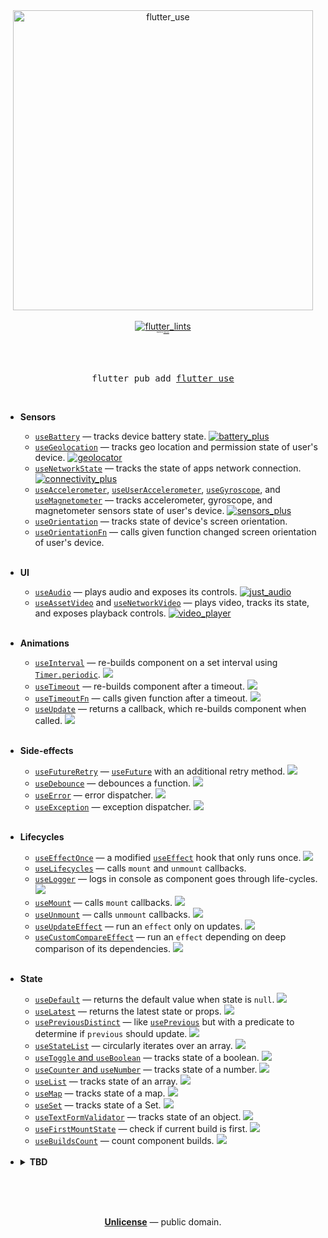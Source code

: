<div align="center">
  <img src="https://github.com/wasabeef/flutter_use/raw/main/art/flutter_use_logo.png" width="480px" alt="flutter_use" />
  <div>
    <br />
    <a href="https://pub.dev/packages/flutter_lints">
      <img src="https://img.shields.io/badge/style-flutter__lints-40c4ff.svg" alt="flutter_lints" />
    </a>
    <br />
    <sup style="font-size: 2px;">Inspired by <a href="https://github.com/streamich/react-use">react-use</a>.</sup>
    <br />
  </div>
  <br />
  <br />
</div>


<div align="center">
  <br />
  <pre>flutter pub add <a href="https://pub.dev/packages/flutter_use">flutter_use</a></pre>
  <br />
</div>


- **Sensors**
  - [`useBattery`](./docs/useBattery.md) &mdash; tracks device battery state. [![battery_plus](https://img.shields.io/badge/required-battery__plus-brightgreen)](https://pub.dev/packages/battery_plus)
  - [`useGeolocation`](./docs/useGeolocation.md) &mdash; tracks geo location and permission state of user's device. [![geolocator](https://img.shields.io/badge/required-geolocator-brightgreen)](https://pub.dev/packages/geolocator)
  - [`useNetworkState`](./docs/useNetworkState.md) &mdash; tracks the state of apps network connection. [![connectivity_plus](https://img.shields.io/badge/required-connectivity__plus-brightgreen)](https://pub.dev/packages/connectivity_plus)
  - [`useAccelerometer`](./docs/useAccelerometer.md), [`useUserAccelerometer`](./docs/useUserAccelerometer.md), [`useGyroscope`](./docs/useGyroscope.md), and [`useMagnetometer`](./docs/useMagnetometer.md) &mdash; tracks accelerometer, gyroscope, and magnetometer sensors state of user's device. [![sensors_plus](https://img.shields.io/badge/required-sensors__plus-brightgreen)](https://pub.dev/packages/sensors_plus)
  - [`useOrientation`](./docs/useOrientation.md) &mdash; tracks state of device's screen orientation.
  - [`useOrientationFn`](./docs/useOrientationFn.md) &mdash; calls given function changed screen orientation of user's device.
    <br/>
    <br/>
- **UI**
  - [`useAudio`](./docs/useAudio.md) &mdash; plays audio and exposes its controls. [![just_audio](https://img.shields.io/badge/required-just__audio-brightgreen)](https://pub.dev/packages/just_audio)
  - [`useAssetVideo`](./docs/useAssetVideo.md) and [`useNetworkVideo`](./docs/useNetworkVideo.md) &mdash; plays video, tracks its state, and exposes playback controls. [![video_player](https://img.shields.io/badge/required-video__player-brightgreen)](https://pub.dev/packages/video_player)
    <br/>
    <br/>
- **Animations**
  - [`useInterval`](./docs/useInterval.md) &mdash; re-builds component on a set interval using [`Timer.periodic`](https://api.dart.dev/stable/2.14.4/dart-async/Timer/Timer.periodic.html). [![][img-demo]](https://dartpad.dev/?id=d4ce8c315a0157ad18257886d661c8b9&null_safety=true)
  - [`useTimeout`](./docs/useTimeout.md) &mdash; re-builds component after a timeout. [![][img-demo]](https://dartpad.dev/?id=e1cb8d7045982ec96b0b314e9fb58202&null_safety=true)
  - [`useTimeoutFn`](./docs/useTimeoutFn.md) &mdash; calls given function after a timeout. [![][img-demo]](https://dartpad.dev/?id=12449436914e1dec13c8f9c5cf63935b&null_safety=true)
  - [`useUpdate`](./docs/useUpdate.md) &mdash; returns a callback, which re-builds component when called. [![][img-demo]](https://dartpad.dev/?id=27a74d481219749f532776a8e73f3464&null_safety=true)
    <br/>
    <br/>
- **Side-effects**
  - [`useFutureRetry`](./docs/useFutureRetry.md) &mdash; [`useFuture`](https://pub.dev/documentation/flutter_hooks/latest/flutter_hooks/useFuture.html) with an additional retry method. [![][img-demo]](https://dartpad.dev/?id=ab910cc4170f5e8746229cc958ba845c&null_safety=true)
  - [`useDebounce`](./docs/useDebounce.md) &mdash; debounces a function. [![][img-demo]](https://dartpad.dev/?id=977ee00fc30da8f0dd1888f6808114eb&null_safety=true)
  - [`useError`](./docs/useError.md) &mdash; error dispatcher. [![][img-demo]](https://dartpad.dev/?id=8e8e4876d546dd38517cb833ee694359&null_safety=true)
  - [`useException`](./docs/useException.md) &mdash; exception dispatcher. [![][img-demo]](https://dartpad.dev/?id=98580d1987dcae38ea0f27ee67a0d089&null_safety=true)
    <br/>
    <br/>
- **Lifecycles**
  - [`useEffectOnce`](./docs/useEffectOnce.md) &mdash; a modified [`useEffect`](https://pub.dev/documentation/flutter_hooks/latest/flutter_hooks/useEffect.html) hook that only runs once. [![][img-demo]](https://dartpad.dev/?id=adec4d3a92f52bc8a40dc55ff330d2ab&null_safety=true)
  - [`useLifecycles`](./docs/useLifecycles.md) &mdash; calls `mount` and `unmount` callbacks.
  - [`useLogger`](./docs/useLogger.md) &mdash; logs in console as component goes through life-cycles. [![][img-demo]](https://dartpad.dev/?id=c72c9ab0fa46f93dd266f6557a29a3ed&null_safety=true)
  - [`useMount`](./docs/useMount.md) &mdash; calls `mount` callbacks. [![][img-demo]](https://dartpad.dev/?id=aa25e9bc3913779fcc795bef2bdc8d39&null_safety=true)
  - [`useUnmount`](./docs/useUnmount.md) &mdash; calls `unmount` callbacks.  [![][img-demo]](https://dartpad.dev/?id=aa25e9bc3913779fcc795bef2bdc8d39&null_safety=true)
  - [`useUpdateEffect`](./docs/useUpdateEffect.md) &mdash; run an `effect` only on updates. [![][img-demo]](https://dartpad.dev/?id=724fee007fe78419fde61f185b83095b&null_safety=true)
  - [`useCustomCompareEffect`](./docs/useCustomCompareEffect.md) &mdash; run an `effect` depending on deep comparison of its dependencies. [![][img-demo]](https://dartpad.dev/?id=27146b5ca9189664e39ad4dfe9b08abe&null_safety=true)
    <br/>
    <br/>
- **State**
  - [`useDefault`](./docs/useDefault.md) &mdash; returns the default value when state is `null`. [![][img-demo]](https://dartpad.dev/?id=6511219165b2e5c64ec8890b69633da6&null_safety=true)
  - [`useLatest`](./docs/useLatest.md) &mdash; returns the latest state or props. [![][img-demo]](https://dartpad.dev/?id=2a76f5b16c2f27d11c023a140f38ce33&null_safety=true)
  - [`usePreviousDistinct`](./docs/usePreviousDistinct.md) &mdash; like [`usePrevious`](https://pub.dev/documentation/flutter_hooks/latest/flutter_hooks/usePrevious.html) but with a predicate to determine if `previous` should update. [![][img-demo]](https://dartpad.dev/?id=86e0e29f8198095dbd0d68a736c671bb&null_safety=true)
  - [`useStateList`](./docs/useStateList.md) &mdash; circularly iterates over an array. [![][img-demo]](https://dartpad.dev/?id=5761442418062838b04cbe21a36be586&null_safety=true)
  - [`useToggle` and `useBoolean`](./docs/useToggle.md) &mdash; tracks state of a boolean. [![][img-demo]](https://dartpad.dev/?id=7e070264db2566b3c990c403dd61c3ff&null_safety=true)
  - [`useCounter` and `useNumber`](./docs/useCounter.md) &mdash; tracks state of a number.  [![][img-demo]](https://dartpad.dev/?id=5ee82acd2f1947b2d0ca02da4ab327b8&null_safety=true)
  - [`useList`](./docs/useList.md) &mdash; tracks state of an array. [![][img-demo]](https://dartpad.dev/?id=e04b584b8ab67492a1024ea7dd9adcbb&null_safety=true)
  - [`useMap`](./docs/useMap.md) &mdash; tracks state of a map. [![][img-demo]](https://dartpad.dev/?id=325b4737e78d40463fc0f3d3cc317b35&null_safety=true)
  - [`useSet`](./docs/useSet.md) &mdash; tracks state of a Set. [![][img-demo]](https://dartpad.dev/?id=3d1199828a54b19c526a26a6c0021293&null_safety=true)
  - [`useTextFormValidator`](./docs/useTextFormValidator.md) &mdash; tracks state of an object. [![][img-demo]](https://dartpad.dev/?id=23dee1c153a8a9e455d463584537256e&null_safety=true)
  - [`useFirstMountState`](./docs/useFirstMountState.md) &mdash; check if current build is first. [![][img-demo]](https://dartpad.dev/?id=c9b6853d726ae29dcf902efcf7e85dc6&null_safety=true)
  - [`useBuildsCount`](./docs/useBuildsCount.md) &mdash; count component builds. [![][img-demo]](https://dartpad.dev/?id=d54979d95910abd48054547202e20c12&null_safety=true)
    <br/>
    <br/>
- <details><summary><b>TBD</b></summary><div>
  
  - `useCopyToClipboard` &mdash; copies text to clipboard.
  - `useEvent` &mdash; subscribe to events.
  - `useScroll` &mdash; tracks a widget's scroll position.
  - `useScrolling` &mdash; tracks whether widget is scrolling.
  - `useFullscreen` &mdash; display an element or video full-screen.
  - `useClickAway`&mdash; triggers callback when user clicks outside target area.
  - `usePageLeave` &mdash; triggers when mouse leaves page boundaries.
  - `usePermission` &mdash; query permission status for apps APIs.
  - `useMethods` &mdash; neat alternative to `useReducer`.
  - `useSetState` &mdash; creates `setState` method which works like `this.setState`.
  - `usePromise` &mdash; resolves promise only while component is mounted.
  - `useObservable` &mdash; tracks latest value of an `Observable`.
  - `useThrottle` and `useThrottleFn` &mdash; throttles a function.
  
</div></details>


<br />
<br />
<br />

<p align="center">
  <a href="./LICENSE"><strong>Unlicense</strong></a> &mdash; public domain.
</p>

<br />
<br />


[img-demo]: https://img.shields.io/badge/demo-%20%20%20%F0%9F%9A%80-green.svg
